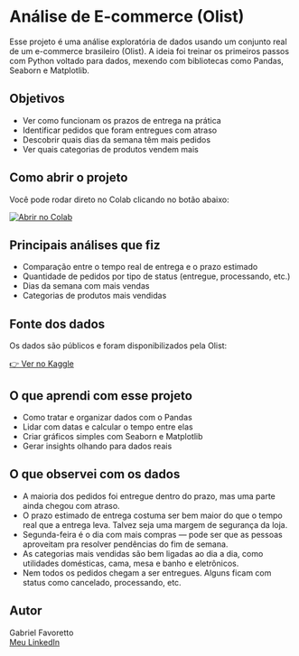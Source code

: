 # Análise de E-commerce (Olist)

Esse projeto é uma análise exploratória de dados usando um conjunto real de um e-commerce brasileiro (Olist). A ideia foi treinar os primeiros passos com Python voltado para dados, mexendo com bibliotecas como Pandas, Seaborn e Matplotlib.

## Objetivos

- Ver como funcionam os prazos de entrega na prática
- Identificar pedidos que foram entregues com atraso
- Descobrir quais dias da semana têm mais pedidos
- Ver quais categorias de produtos vendem mais

## Como abrir o projeto

Você pode rodar direto no Colab clicando no botão abaixo:

[![Abrir no Colab](https://img.shields.io/badge/Ver%20no-Colab-blue?logo=googlecolab)](https://colab.research.google.com/drive/1O63aLtmaKGVltuugeBUY8QDfdKRbywyz)

## Principais análises que fiz

- Comparação entre o tempo real de entrega e o prazo estimado
- Quantidade de pedidos por tipo de status (entregue, processando, etc.)
- Dias da semana com mais vendas
- Categorias de produtos mais vendidas

## Fonte dos dados

Os dados são públicos e foram disponibilizados pela Olist:

[👉 Ver no Kaggle](https://www.kaggle.com/datasets/olistbr/brazilian-ecommerce)

## O que aprendi com esse projeto

- Como tratar e organizar dados com o Pandas
- Lidar com datas e calcular o tempo entre elas
- Criar gráficos simples com Seaborn e Matplotlib
- Gerar insights olhando para dados reais

## O que observei com os dados

- A maioria dos pedidos foi entregue dentro do prazo, mas uma parte ainda chegou com atraso.
- O prazo estimado de entrega costuma ser bem maior do que o tempo real que a entrega leva. Talvez seja uma margem de segurança da loja.
- Segunda-feira é o dia com mais compras — pode ser que as pessoas aproveitam pra resolver pendências do fim de semana.
- As categorias mais vendidas são bem ligadas ao dia a dia, como utilidades domésticas, cama, mesa e banho e eletrônicos.
- Nem todos os pedidos chegam a ser entregues. Alguns ficam com status como cancelado, processando, etc.

## Autor

Gabriel Favoretto  
[Meu LinkedIn](https://www.linkedin.com/in/gabriel-favoretto-636a60173/)
